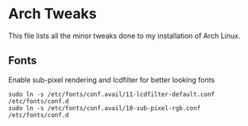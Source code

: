 Arch Tweaks
===========
This file lists all the minor tweaks done to my installation of Arch Linux.

Fonts
-----
Enable sub-pixel rendering and lcdfilter for better looking fonts
```
sudo ln -s /etc/fonts/conf.avail/11-lcdfilter-default.conf /etc/fonts/conf.d
sudo ln -s /etc/fonts/conf.avail/10-sub-pixel-rgb.conf /etc/fonts/conf.d
```

